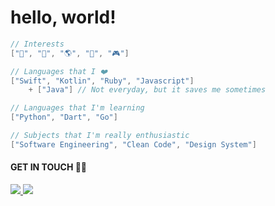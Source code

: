 # hello, world! 

```swift
// Interests
["🎸", "🌿", "🌎", "🔭", "🎮"]

// Languages that I ❤️
["Swift", "Kotlin", "Ruby", "Javascript"]
    + ["Java"] // Not everyday, but it saves me sometimes

// Languages that I'm learning
["Python", "Dart", "Go"]

// Subjects that I'm really enthusiastic
["Software Engineering", "Clean Code", "Design System"]
```

#### GET IN TOUCH 🤙🏽
<a href="https://www.linkedin.com/in/ramonhonorio" alt="LinkedIn">
  <img src="https://img.shields.io/badge/LinkedIn-0077B5?style=for-the-badge&logo=linkedin&logoColor=white">
</a> 

<a href="https://www.instagram.com/ramonilho/" alt="Instagram">
  <img src="https://img.shields.io/badge/Instagram-E4405F?style=for-the-badge&logo=instagram&logoColor=white">
</a>
